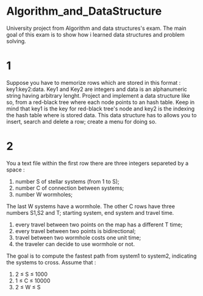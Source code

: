 # Algorithm_and_DataStructure

University project from Algorithm and data structures's exam.
The main goal of this exam is to show how i learned data structures and problem solving.

# 1
Suppose you have to memorize rows which are stored in this format :
key1:key2:data.
Key1 and Key2 are integers and data is an alphanumeric string having arbitrary lenght. 
Project and implement a data structure like so, from a red-black tree where each node points to an hash table. Keep in mind that key1 is the key for red-black tree's node and key2 is the indexing the hash table where is stored data.
This data structure has to allows you to insert, search and delete a row; create a menu for doing so.


# 2
You a text file within the first row there are three integers separeted by a space : 
  1. number S of stellar systems (from 1 to S);
  2. number C of connection between systems;
  3. number W wormholes;
  
The last W systems have a wormhole.
The other C rows have three numbers S1,S2 and T; starting system, end system and travel time.
  1. every travel between two points on the map has a different T time;
  2. every travel between two points is bidirectional;
  3. travel between two wormhole costs one unit time;
  4. the traveler can decide to use wormhole or not.

The goal is to compute the fastest path from system1 to system2, indicating the systems to cross.
Assume that :
  1. 2 ≤ S ≤ 1000
  2. 1 ≤ C ≤ 10000
  3. 2 ≤ W ≤ S
